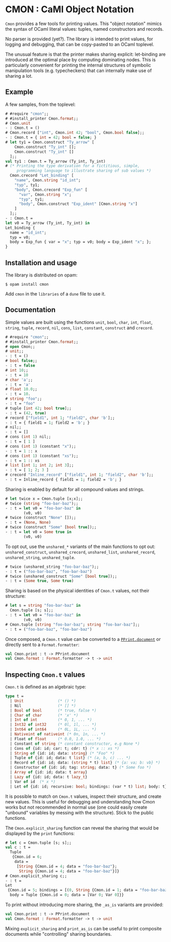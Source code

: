# CMON : CaMl Object Notation

`Cmon` provides a few tools for printing values. This "object notation" mimics the syntax of OCaml literal values: tuples, named constructors and records.

No parser is provided (yet?). The library is intended to print values, for logging and debugging, that can be copy-pasted to an OCaml toplevel.

The unusual feature is that the printer makes sharing explicit: let-binding are introduced at the optimal place by computing dominating nodes. This is particularly convenient for printing the internal structures of symbolic manipulation tools (e.g. typecheckers) that can internally make use of sharing a lot.

## Example

A few samples, from the toplevel:

```ocaml
# #require "cmon";;
# #install_printer Cmon.format;;
# Cmon.unit
- : Cmon.t = ()
# Cmon.record ["int", Cmon.int 42; "bool", Cmon.bool false];;
- : Cmon.t = { int = 42; bool = false; }
# let ty1 = Cmon.construct "Ty_arrow" [
    Cmon.construct "Ty_int" [];
    Cmon.construct "Ty_int" []
  ];;
val ty1 : Cmon.t = Ty_arrow (Ty_int, Ty_int)
# (* Printing the type derivation for a fictitious, simple,
     programming language to illustrate sharing of sub values *)
  Cmon.crecord "Let_binding" [
    "name", Cmon.string "id_int";
    "typ", ty1; 
    "body", Cmon.crecord "Exp_fun" [
      "var", Cmon.string "x";
      "typ", ty1;
      "body", Cmon.construct "Exp_ident" [Cmon.string "x"]
    ]
  ];;
- : Cmon.t =
let v0 = Ty_arrow (Ty_int, Ty_int) in
Let_binding {
  name = "id_int";
  typ = v0;
  body = Exp_fun { var = "x"; typ = v0; body = Exp_ident "x"; };
}
```

## Installation and usage

The library is distributed on opam:

```shell
$ opam install cmon
```

Add `cmon` in the `libraries` of a `dune` file to use it.

## Documentation

Simple values are built using the functions `unit`, `bool`, `char`, `int`, `float`, `string`, `tuple`, `record`, `nil`, `cons`, `list`, `constant`, `construct` and `crecord`.

```ocaml
# #require "cmon";;
# #install_printer Cmon.format;;
# open Cmon;;
# unit;;
- : t = ()
# bool false;;
- : t = false
# int 10;;
- : t = 10
# char 'a';;
- : t = 'a'
# float 10.0;;
- : t = 10.
# string "foo";;
- : t = "foo"
# tuple [int 42; bool true];;
- : t = (42, true)
# record ["field1", int 1; "field2", char 'b'];;
- : t = { field1 = 1; field2 = 'b'; }
# nil;;
- : t = []
# cons (int 1) nil;;
- : t = [ 1 ]
# cons (int 1) (constant "x");;
- : t = 1 :: x
# cons (int 1) (constant "xs");;
- : t = 1 :: xs
# list [int 1; int 2; int 3];;
- : t = [ 1; 2; 3 ]
# crecord "Inline_record" ["field1", int 1; "field2", char 'b'];;
- : t = Inline_record { field1 = 1; field2 = 'b'; }
```

Sharing is enabled by default for all compound values and strings. 

```ocaml
# let twice x = Cmon.tuple [x;x];;
# twice (string "foo-bar-baz");;
- : t = let v0 = "foo-bar-baz" in
        (v0, v0)
# twice (construct "None" []);;
- : t = (None, None)
# twice (construct "Some" [bool true]);;
- : t = let v0 = Some true in
        (v0, v0)
```

To opt out, use the `unshared_*` variants of the main functions to opt out: `unshared_construct`, `unshared_crecord`, `unshared_list`, `unshared_record`, `unshared_string`, `unshared_tuple`.

```ocaml
# twice (unshared_string "foo-bar-baz");;
- : t = ("foo-bar-baz", "foo-bar-baz")
# twice (unshared_construct "Some" [bool true]);;
- : t = (Some true, Some true)
```

Sharing is based on the physical identities of `Cmon.t` values, not their structure:

```ocaml
# let s = string "foo-bar-baz" in
  Cmon.tuple [s; s];;
- : t = let v0 = "foo-bar-baz" in
        (v0, v0)
# Cmon.tuple [string "foo-bar-baz"; string "foo-bar-baz"];;
- : t = ("foo-bar-baz", "foo-bar-baz")
```

Once composed, a `Cmon.t` value can be converted to a [`PPrint.document`](https://github.com/fpottier/pprint) or directly sent to a `Format.formatter`:

```ocaml
val Cmon.print : t -> PPrint.document
val Cmon.format : Format.formatter -> t -> unit
```

## Inspecting `Cmon.t` values

`Cmon.t` is defined as an algebraic type: 

```ocaml
type t =
  | Unit               (* () *)
  | Nil                (* [] *)
  | Bool of bool       (* true, false *)
  | Char of char       (* 'x' *)
  | Int of int         (* 0, 1, ... *)
  | Int32 of int32     (* 0l, 1l, ... *)
  | Int64 of int64     (* 0L, 1L, ... *)
  | Nativeint of nativeint (* 0n, 1n, ... *)
  | Float of float     (* 0.0, 1.0, ... *)
  | Constant of string (* constant constructor, e.g None *)
  | Cons of {id: id; car: t; cdr: t} (* x :: xs *)
  | String of {id: id; data: string} (* "Foo" *)
  | Tuple of {id: id; data: t list} (* (a, b, c) ... *)
  | Record of {id: id; data: (string * t) list} (* {a: va; b: vb} *)
  | Constructor of {id: id; tag: string; data: t} (* Some foo *)
  | Array of {id: id; data: t array}
  | Lazy of {id: id; data: t lazy_t}
  | Var of id  (* x *)
  | Let of {id: id; recursive: bool; bindings: (var * t) list; body: t}
```

It is possible to match on `Cmon.t` values, inspect their structure, and create
new values. This is useful for debugging and understanding how Cmon works but
not recommended in normal use (one could easily create "unbound" variables by
messing with the structure). Stick to the public functions.

The `Cmon.explicit_sharing` function can reveal the sharing that would be
displayed by the `print` functions:

```ocaml
# let c = Cmon.tuple [s; s];;
val c : t =
  Tuple
   {Cmon.id = 6;
    data =
     [String {Cmon.id = 4; data = "foo-bar-baz"};
      String {Cmon.id = 4; data = "foo-bar-baz"}]}
# Cmon.explicit_sharing c;;
- : t =
Let
 {Cmon.id = 5; bindings = [(0, String {Cmon.id = 1; data = "foo-bar-baz"})];
  body = Tuple {Cmon.id = 0; data = [Var 0; Var 0]}}
```

To print without introducing more sharing, the `_as_is` variants are provided:

```ocaml
val Cmon.print : t -> PPrint.document
val Cmon.format : Format.formatter -> t -> unit
```

Mixing `explicit_sharing` and `print_as_is` can be useful to print composite documents while "controlling" sharing boundaries.

## 
